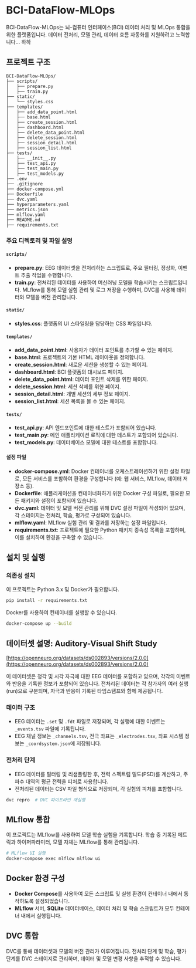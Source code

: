 # BCI-DataFlow-MLOps

BCI-DataFlow-MLOps는 뇌-컴퓨터 인터페이스(BCI) 데이터 처리 및 MLOps 통합을 위한 플랫폼입니다. 데이터 전처리, 모델 관리, 데이터 흐름 자동화를 지원하려고 노력합니다... 하하

## 프로젝트 구조

```
BCI-DataFlow-MLOps/
├── scripts/
│   ├── prepare.py
│   ├── train.py
├── static/
│   └── styles.css
├── templates/
│   ├── add_data_point.html
│   ├── base.html
│   ├── create_session.html
│   ├── dashboard.html
│   ├── delete_data_point.html
│   ├── delete_session.html
│   ├── session_detail.html
│   ├── session_list.html
├── tests/
│   ├── __init__.py
│   ├── test_api.py
│   ├── test_main.py
│   ├── test_models.py
├── .env
├── .gitignore
├── docker-compose.yml
├── Dockerfile
├── dvc.yaml
├── hyperparameters.yaml
├── metrics.json
├── mlflow.yaml
├── README.md
├── requirements.txt
```

### 주요 디렉토리 및 파일 설명

#### `scripts/`
- **prepare.py**: EEG 데이터셋을 전처리하는 스크립트로, 주요 필터링, 정상화, 이벤트 추출 작업을 수행합니다.
- **train.py**: 전처리된 데이터를 사용하여 머신러닝 모델을 학습시키는 스크립트입니다. MLflow를 통해 모델 실험 관리 및 로그 저장을 수행하며, DVC를 사용해 데이터와 모델을 버전 관리합니다.

#### `static/`
- **styles.css**: 플랫폼의 UI 스타일링을 담당하는 CSS 파일입니다.

#### `templates/`
- **add_data_point.html**: 사용자가 데이터 포인트를 추가할 수 있는 페이지.
- **base.html**: 프로젝트의 기본 HTML 레이아웃을 정의합니다.
- **create_session.html**: 새로운 세션을 생성할 수 있는 페이지.
- **dashboard.html**: BCI 플랫폼의 대시보드 페이지.
- **delete_data_point.html**: 데이터 포인트 삭제를 위한 페이지.
- **delete_session.html**: 세션 삭제를 위한 페이지.
- **session_detail.html**: 개별 세션의 세부 정보 페이지.
- **session_list.html**: 세션 목록을 볼 수 있는 페이지.

#### `tests/`
- **test_api.py**: API 엔드포인트에 대한 테스트가 포함되어 있습니다.
- **test_main.py**: 메인 애플리케이션 로직에 대한 테스트가 포함되어 있습니다.
- **test_models.py**: 데이터베이스 모델에 대한 테스트를 포함합니다.

#### 설정 파일
- **docker-compose.yml**: Docker 컨테이너를 오케스트레이션하기 위한 설정 파일로, 모든 서비스를 포함하여 환경을 구성합니다 (예: 웹 서비스, MLflow, 데이터 저장소 등).
- **Dockerfile**: 애플리케이션을 컨테이너화하기 위한 Docker 구성 파일로, 필요한 모든 패키지와 설정이 포함되어 있습니다.
- **dvc.yaml**: 데이터 및 모델 버전 관리를 위해 DVC 설정 파일이 작성되어 있으며, 각 스테이지는 전처리, 학습, 평가로 구성되어 있습니다.
- **mlflow.yaml**: MLflow 실험 관리 및 결과를 저장하는 설정 파일입니다.
- **requirements.txt**: 프로젝트에 필요한 Python 패키지 종속성 목록을 포함하며, 이를 설치하여 환경을 구축할 수 있습니다.

## 설치 및 실행

### 의존성 설치

이 프로젝트는 Python 3.x 및 Docker가 필요합니다.

```bash
pip install -r requirements.txt
```

Docker를 사용하여 컨테이너를 실행할 수 있습니다.

```bash
docker-compose up --build
```

## 데이터셋 설명: Auditory-Visual Shift Study
[https://openneuro.org/datasets/ds002893/versions/2.0.0](https://openneuro.org/datasets/ds002893/versions/2.0.0)

이 데이터셋은 청각 및 시각 자극에 대한 EEG 데이터를 포함하고 있으며, 각각의 이벤트와 반응을 기록한 정보가 포함되어 있습니다. 전처리된 데이터는 각 참가자의 여러 실행(run)으로 구분되며, 자극과 반응이 기록된 타임스탬프와 함께 제공됩니다.

### 데이터 구조
- EEG 데이터는 `.set` 및 `.fdt` 파일로 저장되며, 각 실행에 대한 이벤트는 `_events.tsv` 파일에 기록됩니다.
- EEG 채널 정보는 `_channels.tsv`, 전극 좌표는 `_electrodes.tsv`, 좌표 시스템 정보는 `_coordsystem.json`에 저장됩니다.

### 전처리 단계
- EEG 데이터를 필터링 및 리샘플링한 후, 전력 스펙트럼 밀도(PSD)를 계산하고, 주파수 대역의 평균 전력을 피처로 사용합니다.
- 전처리된 데이터는 CSV 파일 형식으로 저장되며, 각 실험의 피처를 포함합니다.

```bash
dvc repro  # DVC 파이프라인 재실행
```

## MLflow 통합
이 프로젝트는 MLflow를 사용하여 모델 학습 실험을 기록합니다. 학습 중 기록된 메트릭과 하이퍼파라미터, 모델 자체는 MLflow를 통해 관리됩니다.

```bash
# MLflow UI 실행
docker-compose exec mlflow mlflow ui
```

## Docker 환경 구성
- **Docker Compose**를 사용하여 모든 스크립트 및 실행 환경이 컨테이너 내에서 동작하도록 설정되었습니다.
- **MLflow** 서버, **SQLite** 데이터베이스, 데이터 처리 및 학습 스크립트가 모두 컨테이너 내에서 실행됩니다.

## DVC 통합
DVC를 통해 데이터셋과 모델의 버전 관리가 이루어집니다. 전처리 단계 및 학습, 평가 단계를 DVC 스테이지로 관리하며, 데이터 및 모델 변경 사항을 추적할 수 있습니다.

